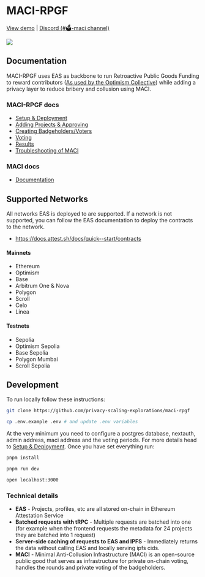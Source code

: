 # MACI-RPGF

<div>
<a href="https://maci-rpgf.vercel.app/">View demo</a>
<span>|</span>
<a href="https://discord.com/invite/sF5CT5rzrR">Discord (#🗳️-maci channel)</a>
</div>

[<img src="./docs/images/screenshot.png"/>](https://easy-retro-pgf.vercel.app)

## Documentation

MACI-RPGF uses EAS as backbone to run Retroactive Public Goods Funding to reward contributors ([As used by the Optimism Collective](https://community.optimism.io/docs/governance/citizens-house/#how-retro-funding-works)) while adding a privacy layer to reduce bribery and collusion using MACI.

### MACI-RPGF docs

- [Setup & Deployment](./docs/01_setup.md)
- [Adding Projects & Approving](./docs/02_adding_projects.md)
- [Creating Badgeholders/Voters](./docs/03_creating_badgeholders.md)
- [Voting](./docs/04_voting.md)
- [Results](./docs/05_results.md)
- [Troubleshooting of MACI](./docs/06_maci_troubleshooting.md)

### MACI docs

- [Documentation](https://maci.pse.dev/docs/introduction)

## Supported Networks

All networks EAS is deployed to are supported. If a network is not supported, you can follow the EAS documentation to deploy the contracts to the network.

- https://docs.attest.sh/docs/quick--start/contracts

#### Mainnets

- Ethereum
- Optimism
- Base
- Arbitrum One & Nova
- Polygon
- Scroll
- Celo
- Linea

#### Testnets

- Sepolia
- Optimism Sepolia
- Base Sepolia
- Polygon Mumbai
- Scroll Sepolia

## Development

To run locally follow these instructions:

```sh
git clone https://github.com/privacy-scaling-explorations/maci-rpgf

cp .env.example .env # and update .env variables

```

At the very minimum you need to configure a postgres database, nextauth, admin address, maci address and the voting periods. For more details head to [Setup & Deployment](./docs/01_setup.md). Once you have set everything run:

```sh
pnpm install

pnpm run dev

open localhost:3000
```

### Technical details

- **EAS** - Projects, profiles, etc are all stored on-chain in Ethereum Attestation Service
- **Batched requests with tRPC** - Multiple requests are batched into one (for example when the frontend requests the metadata for 24 projects they are batched into 1 request)
- **Server-side caching of requests to EAS and IPFS** - Immediately returns the data without calling EAS and locally serving ipfs cids.
- **MACI** - Minimal Anti-Collusion Infrastructure (MACI) is an open-source public good that serves as infrastructure for private on-chain voting, handles the rounds and private voting of the badgeholders.
